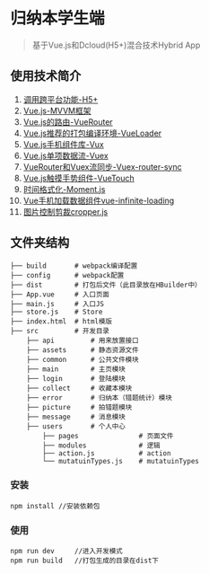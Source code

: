 ﻿# 归纳本学生端

> 基于Vue.js和Dcloud(H5+)混合技术Hybrid App


## 使用技术简介

 1. [调用跨平台功能-H5+][1]
 2. [Vue.js-MVVM框架][2]
 3. [Vue.js的路由-VueRouter][3]  
 4. [Vue.js推荐的打包编译环境-VueLoader][4]
 5. [Vue.js手机组件库-Vux][5]
 6. [Vue.js单项数据流-Vuex][6]
 7. [VueRouter和Vuex流同步-Vuex-router-sync][7]
 8. [Vue.js触摸手势组件-VueTouch][8]
 9. [时间格式化-Moment.js][9]
 10. [Vue手机加载数据组件vue-infinite-loading][10]
 11. [图片控制剪裁cropper.js][11]

## 文件夹结构

    ├── build       # webpack编译配置
    ├── config      # webpack配置
    ├── dist        # 打包后文件（此目录放在HBuilder中）
    ├── App.vue     # 入口页面
    ├── main.js     # 入口JS
    ├── store.js    # Store
    ├── index.html  # html模版
    ├── src         # 开发目录
        ├── api         # 用来放置接口
        ├── assets      # 静态资源文件
        ├── common      # 公共文件模块
        ├── main        # 主页模块
        ├── login       # 登陆模块
        ├── collect     # 收藏本模块
        ├── error       # 归纳本（错题统计）模块
        ├── picture     # 拍错题模块
        ├── message     # 消息模块
        ├── users       # 个人中心
            ├── pages               # 页面文件
            ├── modules             # 逻辑
            ├── action.js           # action
            └── mutatuinTypes.js    # mutatuinTypes


### 安装

    npm install //安装依赖包

### 使用

    npm run dev     //进入开发模式
    npm run build   //打包生成的目录在dist下


  [1]: http://www.dcloud.io/runtime.html
  [2]: http://cn.vuejs.org/guide/
  [3]: http://router.vuejs.org/zh-cn/index.html
  [4]: http://vue-loader.vuejs.org/en/index.html
  [5]: https://vuxjs.gitbooks.io/vux/content/about/component-standard.html
  [6]: http://vuex.vuejs.org/zh-cn/index.html
  [7]: https://github.com/vuejs/vuex-router-sync
  [8]: https://github.com/vuejs/vue-touch
  [9]: http://momentjs.cn/
  [10]: https://peachscript.github.io/vue-infinite-loading/#!/slots
  [11]: https://fengyuanchen.github.io/cropperjs/